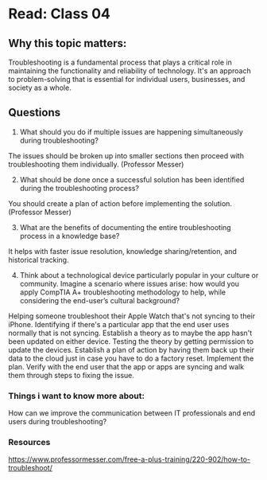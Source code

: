 # Read: Class 04

## Why this topic matters:
Troubleshooting is a fundamental process that plays a critical role in maintaining the functionality and reliability of technology. It's an approach to problem-solving that is essential for individual users, businesses, and society as a whole.

## Questions
1. What should you do if multiple issues are happening simultaneously during troubleshooting?

The issues should be broken up into smaller sections then proceed with troubleshooting them individually. (Professor Messer)

2. What should be done once a successful solution has been identified during the troubleshooting process?

You should create a plan of action before implementing the solution. (Professor Messer)

3. What are the benefits of documenting the entire troubleshooting process in a knowledge base?

It helps with faster issue resolution, knowledge sharing/retention, and historical tracking.

4. Think about a technological device particularly popular in your culture or community. Imagine a scenario where issues arise: how would you apply CompTIA A+ troubleshooting methodology to help, while considering the end-user’s cultural background?

Helping someone troubleshoot their Apple Watch that's not syncing to their iPhone. Identifying if there's a particular app that the end user uses normally that is not syncing. Establish a theory as to maybe the app hasn't been updated on either device. Testing the theory by getting permission to update the devices. Establish a plan of action by having them back up their data to the cloud just in case you have to do a factory reset. Implement the plan. Verify with the end user that the app or apps are syncing and walk them through steps to fixing the issue. 

### Things i want to know more about:

How can we improve the communication between IT professionals and end users during troubleshooting?


### Resources 

https://www.professormesser.com/free-a-plus-training/220-902/how-to-troubleshoot/